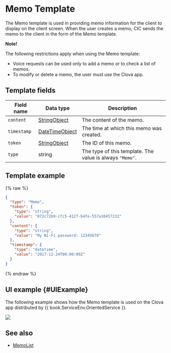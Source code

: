 # Memo Template
The Memo template is used in providing memo information for the client to display on the client screen. When the user creates a memo, CIC sends the memo to the client in the form of the Memo template.

<div class="note">
<p><strong>Note!</strong></p>
<p>The following restrictions apply when using the Memo template:</p>
<ul>
  <li>Voice requests can be used only to add a memo or to check a list of memos.</li>
  <li>To modify or delete a memo, the user must use the Clova app.</li>
</ul>
</div>

## Template fields

| Field name       | Data type    | Description                     |
|---------------|---------|-----------------------------|
| `content`     | [StringObject](/CIC/References/ContentTemplates/Shared_Objects.md#StringObject)     | The content of the memo.  |
| `timestamp`   | [DateTimeObject](/CIC/References/ContentTemplates/Shared_Objects.md#DateTimeObject) | The time at which this memo was created. |
| `token`       | [StringObject](/CIC/References/ContentTemplates/Shared_Objects.md#StringObject)     | The ID of this memo.  |
| `type`        | string                                                                              | The type of this template. The value is always `"Memo"`.             |

## Template example

{% raw %}

```json
{
  "type": "Memo",
  "token": {
    "type": "string",
    "value": "072c72b9-cfc5-4127-b4fe-557a10457232"
  },
  "content": {
    "type": "string",
    "value": "My Wi-Fi password: 12345678"
  },
  "timestamp": {
    "type": "datetime",
    "value": "2017-12-24T00:00:00Z"
  }
}
```

{% endraw %}

## UI example {#UIExample}

The following example shows how the Memo template is used on the Clova app distributed by {{ book.ServiceEnv.OrientedService }}.

![](/CIC/Resources/Images/Content_Template-Memo.png)

## See also
* [MemoList](/CIC/References/ContentTemplates/MemoList.md)

